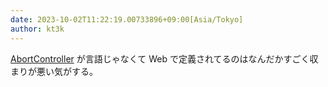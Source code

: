 ```yaml
---
date: 2023-10-02T11:22:19.00733896+09:00[Asia/Tokyo]
author: kt3k
---
```

[AbortController](https://developer.mozilla.org/en-US/docs/Web/API/AbortController) が言語じゃなくて Web で定義されてるのはなんだかすごく収まりが悪い気がする。
